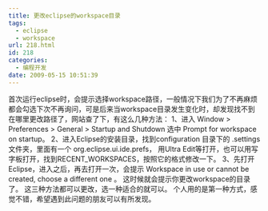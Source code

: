 ```yaml
---
title: 更改eclipse的workspace目录
tags:
  - eclipse
  - workspace
url: 218.html
id: 218
categories:
  - 编程开发
date: 2009-05-15 10:51:39
---
```


首次运行eclipse时，会提示选择workspace路径，一般情况下我们为了不再麻烦都会勾选下次不再询问，可是后来当workspace目录发生变化时，却发现找不到在哪里更改路径了，网站查了下，有这么几种方法： 1、进入 Window > Preferences > General > Startup and Shutdown 选中 Prompt for workspace on startup。 2、进入Eclipse的安装目录，找到configuration 目录下的 .settings 文件夹，里面有一个 org.eclipse.ui.ide.prefs， 用Ultra Edit等打开，也可以用写字板打开，找到RECENT_WORKSPACES，按照它的格式修改一下。 3、先打开Eclipse，进入之后，再去打开一次，会提示 Workspace in use or cannot be created, choose a different one 。 这时候就会提示你更改workspace的目录了。 这三种方法都可以更改，选一种适合的就可以。 个人用的是第一种方式，感觉不错，希望遇到此问题的朋友可以有所发现。